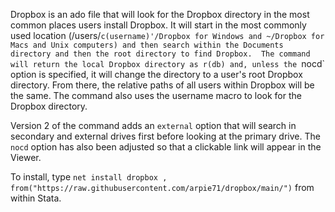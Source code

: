 Dropbox is an ado file that will look for the Dropbox directory in the most common places users install Dropbox. 
It will start in the most commonly used location  (/users/`c(username)'/Dropbox for Windows and ~/Dropbox for Macs and Unix computers) and then search within the Documents directory and then the root directory to find Dropbox. 
The command will return the local Dropbox directory as r(db) and, unless the `nocd` option is specified, it will change the directory to a user's root Dropbox directory. 
From there, the relative paths of all users within Dropbox will be the same. The command also uses the username macro to look for the Dropbox directory. 

Version 2 of the command adds an `external` option that will search in secondary and external drives first before looking at the primary drive. The `nocd` option has also been adjusted so that a clickable link will appear in the Viewer.

To install, type `net install dropbox , from("https://raw.githubusercontent.com/arpie71/dropbox/main/")` from within Stata.
